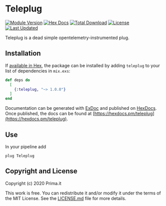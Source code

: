 # Teleplug

[![Module Version](https://img.shields.io/hexpm/v/teleplug.svg)](https://hex.pm/packages/teleplug)
[![Hex Docs](https://img.shields.io/badge/hex-docs-lightgreen.svg)](https://hexdocs.pm/teleplug/)
[![Total Download](https://img.shields.io/hexpm/dt/teleplug.svg)](https://hex.pm/packages/teleplug)
[![License](https://img.shields.io/hexpm/l/teleplug.svg)](https://github.com/primait/teleplug/blob/master/LICENSE.md)
[![Last Updated](https://img.shields.io/github/last-commit/primait/teleplug.svg)](https://github.com/primait/teleplug/commits/master)

Teleplug is a dead simple opentelemetry-instrumented plug.

## Installation

If [available in Hex](https://hex.pm/docs/publish), the package can be installed
by adding `teleplug` to your list of dependencies in `mix.exs`:

```elixir
def deps do
  [
    {:teleplug, "~> 1.0.0"}
  ]
end
```

Documentation can be generated with [ExDoc](https://github.com/elixir-lang/ex_doc)
and published on [HexDocs](https://hexdocs.pm). Once published, the docs can
be found at [https://hexdocs.pm/teleplug](https://hexdocs.pm/teleplug).

## Use

In your pipeline add

```
plug Teleplug
```

## Copyright and License

Copyright (c) 2020 Prima.it

This work is free. You can redistribute it and/or modify it under the
terms of the MIT License. See the [LICENSE.md](./LICENSE.md) file for more details.
